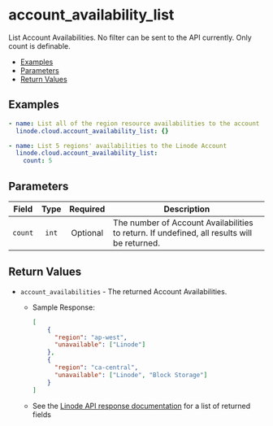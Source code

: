 # account_availability_list

List Account Availabilities. No filter can be sent to the API currently. Only count is definable.

- [Examples](#examples)
- [Parameters](#parameters)
- [Return Values](#return-values)

## Examples

```yaml
- name: List all of the region resource availabilities to the account
  linode.cloud.account_availability_list: {}
```

```yaml
- name: List 5 regions' availabilities to the Linode Account
  linode.cloud.account_availability_list:
    count: 5
```


## Parameters

| Field     | Type | Required | Description                                                                                 |
|-----------|------|----------|---------------------------------------------------------------------------------------------|
| `count` | <center>`int`</center> | <center>Optional</center> | The number of Account Availabilities to return. If undefined, all results will be returned. |


## Return Values

- `account_availabilities` - The returned Account Availabilities.

    - Sample Response:
        ```json
        [
            {
              "region": "ap-west",
              "unavailable": ["Linode"]
            },
            {
              "region": "ca-central",
              "unavailable": ["Linode", "Block Storage"]
            }
        ]
        ```
    - See the [Linode API response documentation](TBD) for a list of returned fields


